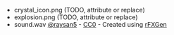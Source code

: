 
- crystal_icon.png (TODO, attribute or replace)
- explosion.png (TODO, attribute or replace)
- sound.wav [@raysan5](https://github.com/raysan5) - [CC0](https://creativecommons.org/publicdomain/zero/1.0/) - Created using [rFXGen](https://raylibtech.itch.io/rfxgen)
